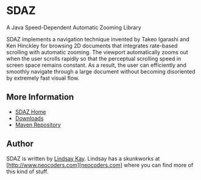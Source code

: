# SDAZ
A Java Speed-Dependent Automatic Zooming Library

SDAZ implements a navigation technique invented by Takeo Igarashi and Ken Hinckley for browsing 2D documents that integrates rate-based scrolling with automatic zooming. The viewport automatically zooms out when the user scrolls rapidly so that the perceptual scrolling speed in screen space remains constant. As a result, the user can efficiently and smoothly navigate through a large document without becoming disoriented by extremely fast visual flow.

## More Information

- [SDAZ Home][sdaz-home] 
- [Downloads][sdaz-downloads]
- [Maven Repository][sdaz-maven-repo] 

## Author
SDAZ is written by [Lindsay Kay][neocoders-github]. Lindsay has a skunkworks at [http://www.neocoders.com][neocoders.com] where you can find more of this kind of stuff.

[sdaz-home]: http://www.neocoders.com/portal/projects/sdaz
[sdaz-downloads]: http://www.neocoders.com/downloads/sdaz
[sdaz-maven-repo]: http://www.neocoders.com/nexus/content/groups/public/com/neocoders/sdaz/sdaz/
[neocoders-github]: http://github.com/neocoders
[neocoders.com]: http://www.neocoders.com

